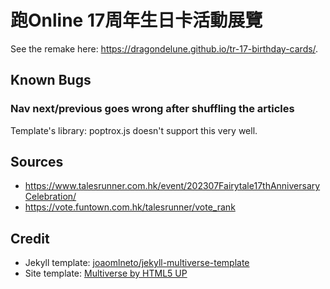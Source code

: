 # 跑Online 17周年生日卡活動展覽

See the remake here: <https://dragondelune.github.io/tr-17-birthday-cards/>.

## Known Bugs

### Nav next/previous goes wrong after shuffling the articles

Template's library: poptrox.js doesn't support this very well.

## Sources

- <https://www.talesrunner.com.hk/event/202307Fairytale17thAnniversaryCelebration/>
- <https://vote.funtown.com.hk/talesrunner/vote_rank>

## Credit

- Jekyll template: [joaomlneto/jekyll-multiverse-template](https://github.com/joaomlneto/jekyll-multiverse-template)
- Site template: [Multiverse by HTML5 UP](https://html5up.net/multiverse)
